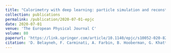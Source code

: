 ```yaml
---
title: "Calorimetry with deep learning: particle simulation and reconstruction for collider physics"
collection: publications
permalink: /publication/2020-07-01-epjc
date: 2020-07-01
venue: 'The European Physical Journal C'
volume: 80
paperurl: 'https://link.springer.com/article/10.1140/epjc/s10052-020-8251-9'
citation: 'D. Belayneh, F. Carminati, A. Farbin, B. Hooberman, G. Khattak, M. Liu, J. Liu, D. Olivito, <u>V. Barin Pacela</u>, M. Pierini, A. Schwing, M. Spiropulu, S. Vallecorsa, J-R. Vlimant, W. Wei, and M. Zhang. (2020). &quot; Calorimetry with deep learning: particle simulation and reconstruction for collider physics.&quot; <i>The European Physical Journal C</i>. 80 (7), 1-31.'
---
```

